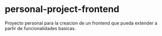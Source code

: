 # personal-project-frontend
Proyecto personal para la creacion de un frontend que pueda extender a partir de funcionalidades basicas. 
